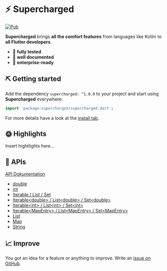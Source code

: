 # ⚡️ Supercharged

[![Pub](https://img.shields.io/pub/v/supercharged.svg)](https://pub.dartlang.org/packages/supercharged)


**Supercharged** brings **all the comfort features** from languages like Kotlin to **all Flutter developers**.

- 💪 **fully tested**
- 📝 **well documented**
- 💼 **enterprise-ready**

## ⛏️ Getting started

Add the dependency `supercharged: ^1.0.0` to your project and start using **Supercharged** everywhere:
```dart
import 'package:supercharged/supercharged.dart';
```

For more details have a look at the [install tab](https://pub.dev/packages/supercharged#-installing-tab-).


## 🌞 Highlights

Insert hightlights here...

## 📑 APIs

[API Dokumentation](https://pub.dev/documentation/supercharged/latest/supercharged/supercharged-library.html)

- [double](https://pub.dev/documentation/supercharged/latest/supercharged/Double_.html)
- [int](https://pub.dev/documentation/supercharged/latest/supercharged/Int_.html)
- [Iterable / List / Set](https://pub.dev/documentation/supercharged/latest/supercharged/Iterable_.html)
- [Iterable\<double\> / List\<double\> / Set\<double\>](https://pub.dev/documentation/supercharged/latest/supercharged/IterableOfDouble_.html)
- [Iterable\<int\> / List\<int\> / Set\<int\>](https://pub.dev/documentation/supercharged/latest/supercharged/IterableOfInt_.html)
- [Iterable\<MapEntry\> / List\<MapEntry\> / Set\<MapEntry\>](https://pub.dev/documentation/supercharged/latest/supercharged/IterableOfMapEntry_.html)
- [List](https://pub.dev/documentation/supercharged/latest/supercharged/List_.html)
- [Map](https://pub.dev/documentation/supercharged/latest/supercharged/Map_.html)
- [String](https://pub.dev/documentation/supercharged/latest/supercharged/String_.html)


## 📈 Improve

You got an idea for a feature or anything to improve. Write an [issue on GitHub](https://github.com/felixblaschke/supercharged/issues). 